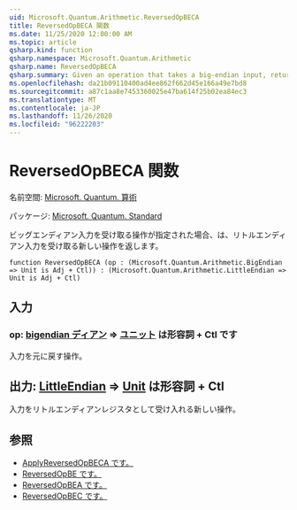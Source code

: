 ```yaml
---
uid: Microsoft.Quantum.Arithmetic.ReversedOpBECA
title: ReversedOpBECA 関数
ms.date: 11/25/2020 12:00:00 AM
ms.topic: article
qsharp.kind: function
qsharp.namespace: Microsoft.Quantum.Arithmetic
qsharp.name: ReversedOpBECA
qsharp.summary: Given an operation that takes a big-endian input, returns a new operation that takes a little-endian input.
ms.openlocfilehash: da21b09110400ad4ee862f662d45e166a49e7bd8
ms.sourcegitcommit: a87c1aa8e7453360025e47ba614f25b02ea84ec3
ms.translationtype: MT
ms.contentlocale: ja-JP
ms.lasthandoff: 11/26/2020
ms.locfileid: "96222203"
---
```

# <a name="reversedopbeca-function"></a>ReversedOpBECA 関数

名前空間: [Microsoft. Quantum. 算術](xref:Microsoft.Quantum.Arithmetic)

パッケージ: [Microsoft. Quantum. Standard](https://nuget.org/packages/Microsoft.Quantum.Standard)


ビッグエンディアン入力を受け取る操作が指定された場合、は、リトルエンディアン入力を受け取る新しい操作を返します。

```qsharp
function ReversedOpBECA (op : (Microsoft.Quantum.Arithmetic.BigEndian => Unit is Adj + Ctl)) : (Microsoft.Quantum.Arithmetic.LittleEndian => Unit is Adj + Ctl)
```


## <a name="input"></a>入力

### <a name="op--bigendian--unit--is-adj--ctl"></a>op: [bigendian ディアン](xref:Microsoft.Quantum.Arithmetic.BigEndian) => [ユニット](xref:microsoft.quantum.lang-ref.unit)  は形容詞 + Ctl です

入力を元に戻す操作。



## <a name="output--littleendian--unit--is-adj--ctl"></a>出力: [LittleEndian](xref:Microsoft.Quantum.Arithmetic.LittleEndian) => [Unit](xref:microsoft.quantum.lang-ref.unit)  は形容詞 + Ctl

入力をリトルエンディアンレジスタとして受け入れる新しい操作。

## <a name="see-also"></a>参照

- [ApplyReversedOpBECA です。](xref:Microsoft.Quantum.Arithmetic.ApplyReversedOpBECA)
- [ReversedOpBE です。](xref:Microsoft.Quantum.Arithmetic.ReversedOpBE)
- [ReversedOpBEA です。](xref:Microsoft.Quantum.Arithmetic.ReversedOpBEA)
- [ReversedOpBEC です。](xref:Microsoft.Quantum.Arithmetic.ReversedOpBEC)